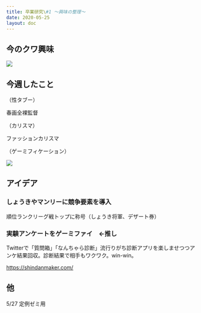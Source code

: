 ```yaml
---
title: 卒業研究\#1 〜興味の整理〜
date: 2020-05-25
layout: doc
---
```


## 今のクワ興味

![](https://chankuwa.com/wp-content/uploads/2020/05/スクリーンショット-2020-05-26-0.54.21-1024x574.png)

## 今週したこと

（性タブー）

春画全裸監督

（カリスマ）

ファッションカリスマ

（ゲーミフィケーション）

![](https://chankuwa.com/wp-content/uploads/2020/05/スクリーンショット-2020-05-26-1.23.34-1024x404.png)

## アイデア

### しょうきやマンリーに競争要素を導入

順位ランクリーグ戦トップに称号（しょうき将軍、デザート券）

### 実験アンケートをゲーミファイ　←推し

Twitterで「質問箱」「なんちゃら診断」流行りがち診断アプリを楽しませつつアンケ結果回収。診断結果で相手もワクワク。win-win。

https://shindanmaker.com/

## 他

5/27 定例ゼミ用